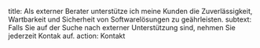 
title: Als externer Berater unterstütze ich meine Kunden die Zuverlässigkeit, Wartbarkeit und Sicherheit von Softwarelösungen zu geährleisten.
subtext: Falls Sie auf der Suche nach externer Unterstützung sind, nehmen Sie jederzeit Kontak auf.
action: Kontakt